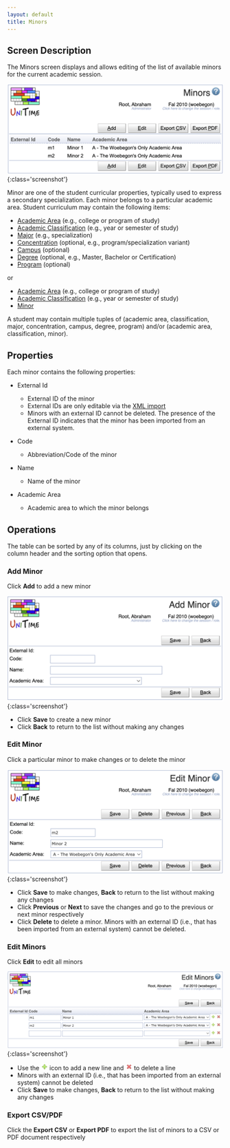 ```yaml
---
layout: default
title: Minors
---
```



## Screen Description

The Minors screen displays and allows editing of the list of available minors for the current academic session.

![Minors](images/minors-1.png){:class='screenshot'}

Minor are one of the student curricular properties, typically used to express a secondary specialization. Each minor belongs to a particular academic area. Student curriculum may contain the following items:

* [Academic Area](academic-areas) (e.g., college or program of study)
* [Academic Classification](academic-classifications) (e.g., year or semester of study)
* [Major](majors) (e.g., specialization)
* [Concentration](concentrations) (optional, e.g., program/specialization variant)
* [Campus](campuses) (optional)
* [Degree](degrees) (optional, e.g., Master, Bachelor or Certification)
* [Program](programs) (optional)

or

* [Academic Area](academic-areas) (e.g., college or program of study)
* [Academic Classification](academic-classifications) (e.g., year or semester of study)
* [Minor](minors)

A student may contain multiple tuples of (academic area, classification, major, concentration, campus, degree, program) and/or (academic area, classification, minor).

## Properties

Each minor contains the following properties:

* External Id
	* External ID of the minor
	* External IDs are only editable via the [XML import](https://www.unitime.org/uct_interfaces.php)
	* Minors with an external ID cannot be deleted. The presence of the External ID indicates that the minor has been imported from an external system.

* Code
	* Abbreviation/Code of the minor

* Name
	* Name of the minor

* Academic Area
	* Academic area to which the minor belongs

## Operations

The table can be sorted by any of its columns, just by clicking on the column header and the sorting option that opens.

### Add Minor
Click **Add** to add a new minor

![Minors](images/minors-2.png){:class='screenshot'}

* Click **Save** to create a new minor
* Click **Back** to return to the list without making any changes

### Edit Minor
Click a particular minor to make changes or to delete the minor

![Minors](images/minors-3.png){:class='screenshot'}

* Click **Save** to make changes, **Back** to return to the list without making any changes
* Click **Previous** or **Next** to save the changes and go to the previous or next minor respectively
* Click **Delete** to delete a minor. Minors with an external ID (i.e., that has been imported from an external system) cannot be deleted.

### Edit Minors
Click **Edit** to edit all minors

![Minors](images/minors-4.png){:class='screenshot'}

* Use the ![Add](images/icon-add.png) icon to add a new line and ![Delete](images/icon-delete.png) to delete a line
* Minors with an external ID (i.e., that has been imported from an external system) cannot be deleted
* Click **Save** to make changes, **Back** to return to the list without making any changes

### Export CSV/PDF
Click the **Export CSV** or **Export PDF** to export the list of minors to a CSV or PDF document respectively